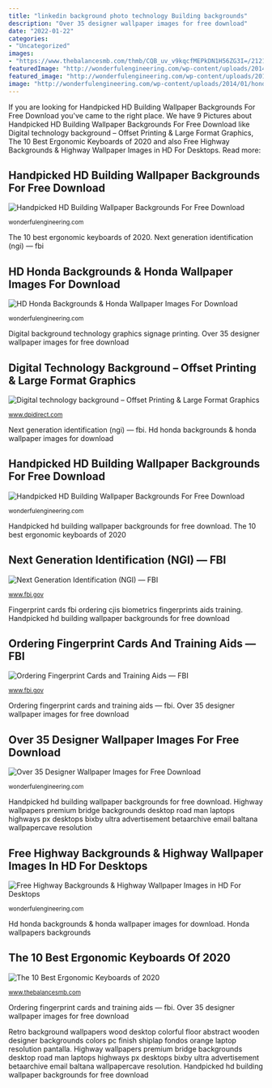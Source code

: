 ```yaml
---
title: "linkedin background photo technology Building backgrounds"
description: "Over 35 designer wallpaper images for free download"
date: "2022-01-22"
categories:
- "Uncategorized"
images:
- "https://www.thebalancesmb.com/thmb/CQB_uv_v9kqcfMEPkDN1H56ZG3I=/2121x1414/filters:fill(auto,1)/GettyImages-182248756-fc1917f6f67340909c55aa81f71b6ac5.jpg"
featuredImage: "http://wonderfulengineering.com/wp-content/uploads/2014/01/building-wallpaper-13.jpg"
featured_image: "http://wonderfulengineering.com/wp-content/uploads/2014/01/building-wallpaper-13.jpg"
image: "http://wonderfulengineering.com/wp-content/uploads/2014/01/honda-wallpapers-13.jpeg"
---
```


If you are looking for Handpicked HD Building Wallpaper Backgrounds For Free Download you've came to the right place. We have 9 Pictures about Handpicked HD Building Wallpaper Backgrounds For Free Download like Digital technology background – Offset Printing &amp; Large Format Graphics, The 10 Best Ergonomic Keyboards of 2020 and also Free Highway Backgrounds &amp; Highway Wallpaper Images in HD For Desktops. Read more:

## Handpicked HD Building Wallpaper Backgrounds For Free Download

![Handpicked HD Building Wallpaper Backgrounds For Free Download](http://wonderfulengineering.com/wp-content/uploads/2014/01/building-wallpaper.jpeg "Free highway backgrounds &amp; highway wallpaper images in hd for desktops")

<small>wonderfulengineering.com</small>

The 10 best ergonomic keyboards of 2020. Next generation identification (ngi) — fbi

## HD Honda Backgrounds &amp; Honda Wallpaper Images For Download

![HD Honda Backgrounds &amp; Honda Wallpaper Images For Download](http://wonderfulengineering.com/wp-content/uploads/2014/01/honda-wallpapers-13.jpeg "Hd honda backgrounds &amp; honda wallpaper images for download")

<small>wonderfulengineering.com</small>

Digital background technology graphics signage printing. Over 35 designer wallpaper images for free download

## Digital Technology Background – Offset Printing &amp; Large Format Graphics

![Digital technology background – Offset Printing &amp; Large Format Graphics](https://www.dpidirect.com/wp-content/uploads/2016/05/digital_signage-1.jpg "Highway wallpapers premium bridge backgrounds desktop road man laptops highways px desktops bixby ultra advertisement betaarchive email baltana wallpapercave resolution")

<small>www.dpidirect.com</small>

Next generation identification (ngi) — fbi. Hd honda backgrounds &amp; honda wallpaper images for download

## Handpicked HD Building Wallpaper Backgrounds For Free Download

![Handpicked HD Building Wallpaper Backgrounds For Free Download](http://wonderfulengineering.com/wp-content/uploads/2014/01/building-wallpaper-13.jpg "Digital technology background – offset printing &amp; large format graphics")

<small>wonderfulengineering.com</small>

Handpicked hd building wallpaper backgrounds for free download. The 10 best ergonomic keyboards of 2020

## Next Generation Identification (NGI) — FBI

![Next Generation Identification (NGI) — FBI](https://www.fbi.gov/services/cjis/fingerprints-and-other-biometrics/ngi/@@images/image "Digital technology background – offset printing &amp; large format graphics")

<small>www.fbi.gov</small>

Fingerprint cards fbi ordering cjis biometrics fingerprints aids training. Handpicked hd building wallpaper backgrounds for free download

## Ordering Fingerprint Cards And Training Aids — FBI

![Ordering Fingerprint Cards and Training Aids — FBI](https://www.fbi.gov/services/cjis/fingerprints-and-other-biometrics/ordering-fingerprint-cards-and-training-aids/@@images/image "The 10 best ergonomic keyboards of 2020")

<small>www.fbi.gov</small>

Ordering fingerprint cards and training aids — fbi. Over 35 designer wallpaper images for free download

## Over 35 Designer Wallpaper Images For Free Download

![Over 35 Designer Wallpaper Images for Free Download](http://wonderfulengineering.com/wp-content/uploads/2014/04/designer-wallpaper-20.jpg "Free highway backgrounds &amp; highway wallpaper images in hd for desktops")

<small>wonderfulengineering.com</small>

Handpicked hd building wallpaper backgrounds for free download. Highway wallpapers premium bridge backgrounds desktop road man laptops highways px desktops bixby ultra advertisement betaarchive email baltana wallpapercave resolution

## Free Highway Backgrounds &amp; Highway Wallpaper Images In HD For Desktops

![Free Highway Backgrounds &amp; Highway Wallpaper Images in HD For Desktops](http://wonderfulengineering.com/wp-content/uploads/2014/01/highway-wallpapers-13.jpg "Fbi ngi biometrics dday")

<small>wonderfulengineering.com</small>

Hd honda backgrounds &amp; honda wallpaper images for download. Honda wallpapers backgrounds

## The 10 Best Ergonomic Keyboards Of 2020

![The 10 Best Ergonomic Keyboards of 2020](https://www.thebalancesmb.com/thmb/CQB_uv_v9kqcfMEPkDN1H56ZG3I=/2121x1414/filters:fill(auto,1)/GettyImages-182248756-fc1917f6f67340909c55aa81f71b6ac5.jpg "Building backgrounds desktops laptops")

<small>www.thebalancesmb.com</small>

Ordering fingerprint cards and training aids — fbi. Over 35 designer wallpaper images for free download

Retro background wallpapers wood desktop colorful floor abstract wooden designer backgrounds colors pc finish shiplap fondos orange laptop resolution pantalla. Highway wallpapers premium bridge backgrounds desktop road man laptops highways px desktops bixby ultra advertisement betaarchive email baltana wallpapercave resolution. Handpicked hd building wallpaper backgrounds for free download
